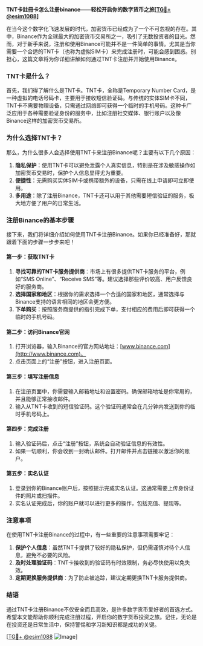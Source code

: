 **TNT卡註冊卡怎么注册binance——轻松开启你的数字货币之旅[[TG💪+ @esim1088](https://t.me/s/esim1088)]**

在当今这个数字化飞速发展的时代，加密货币已经成为了一个不可忽视的存在。其中，Binance作为全球最大的加密货币交易所之一，吸引了无数投资者的目光。然而，对于新手来说，注册和使用Binance可能并不是一件简单的事情。尤其是当你需要一个合适的TNT卡（也称为虚拟SIM卡）来完成注册时，可能会感到困惑。别担心，这篇文章将为你详细讲解如何通过TNT卡注册并开始使用Binance。

### TNT卡是什么？

首先，我们得了解什么是TNT卡。TNT卡，全称是Temporary Number Card，是一种虚拟的电话号码卡，主要用于接收短信验证码。与传统的实体SIM卡不同，TNT卡不需要物理设备，只需通过网络即可获得一个临时的手机号码。这种卡广泛应用于各种需要验证身份的服务中，比如注册社交媒体、银行账户以及像Binance这样的加密货币交易所。

### 为什么选择TNT卡？

那么，为什么很多人会选择使用TNT卡来注册Binance呢？主要有以下几个原因：

1. **隐私保护**：使用TNT卡可以避免泄露个人真实信息，特别是在涉及敏感操作如加密货币交易时，保护个人信息显得尤为重要。
2. **便捷性**：无需购买实体SIM卡或携带额外的设备，只需在线上申请即可立即使用。
3. **多用途**：除了注册Binance，TNT卡还可以用于其他需要短信验证的服务，极大地方便了用户的日常生活。

### 注册Binance的基本步骤

接下来，我们将详细介绍如何使用TNT卡注册Binance。如果你已经准备好，那就跟着下面的步骤一步步来吧！

#### 第一步：获取TNT卡

1. **寻找可靠的TNT卡服务提供商**：市场上有很多提供TNT卡服务的平台，例如“SMS Online”、“Receive SMS”等。建议选择那些评价较高、用户反馈良好的服务商。
2. **选择国家和地区**：根据你的需求选择一个合适的国家和地区，通常选择与Binance支持的语言相同的地区会更方便。
3. **下单购买**：按照服务商提供的指引完成下单，支付相应的费用后即可获得一个临时的手机号码。

#### 第二步：访问Binance官网

1. 打开浏览器，输入Binance的官方网站地址：[www.binance.com](http://www.binance.com)。
2. 点击页面上的“注册”按钮，进入注册页面。

#### 第三步：填写注册信息

1. 在注册页面中，你需要输入邮箱地址和设置密码。确保邮箱地址是你常用的，并且能够正常接收邮件。
2. 输入从TNT卡收到的短信验证码。这个验证码通常会在几分钟内发送到你的临时手机号码上。

#### 第四步：完成注册

1. 输入验证码后，点击“注册”按钮，系统会自动验证信息的有效性。
2. 如果一切顺利，你会收到一封确认邮件。打开邮件并点击链接以激活你的账户。

#### 第五步：实名认证

1. 登录到你的Binance账户后，按照提示完成实名认证。这通常需要上传身份证件的照片或扫描件。
2. 实名认证完成后，你的账户就可以进行更多的操作，包括充值、提现等。

### 注意事项

在使用TNT卡注册Binance的过程中，有一些重要的注意事项需要牢记：

1. **保护个人信息**：虽然TNT卡提供了较好的隐私保护，但仍需谨慎对待个人信息，避免不必要的风险。
2. **及时处理验证码**：TNT卡接收到的验证码有时效限制，务必尽快使用以免失效。
3. **定期更换服务提供商**：为了防止被追踪，建议定期更换TNT卡服务提供商。

### 结语

通过TNT卡注册Binance不仅安全而且高效，是许多数字货币爱好者的首选方式。希望本文能帮助你顺利完成注册过程，开启你的数字货币投资之旅。记住，无论是在投资还是日常生活中，保持警惕和学习新知识都是成功的关键。

[[TG💪+ @esim1088](https://t.me/s/esim1088) ![Image](https://i.postimg.cc/4NQfJmqS/Snipaste-2025-05-13-00-14-12.png)]